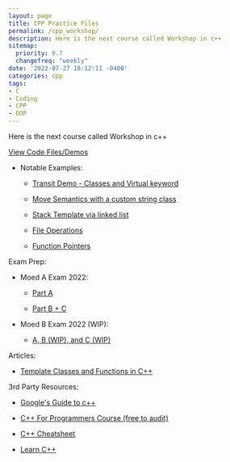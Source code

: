 ```yaml
---
layout: page
title: CPP Practice Files
permalink: /cpp_workshop/
description: Here is the next course called Workshop in c++ 
sitemap:
  priority: 0.7
  changefreq: "weekly"
date: '2022-07-27 18:12:11 -0400'
categories: cpp
tags:
- C
- Coding
- CPP
- OOP
---
```


Here is the next course called Workshop in c++ 

[View Code Files/Demos](https://github.com/avipars/CS-Resources/tree/main/cpp_workshop/Samples)

* Notable Examples: 

    - [Transit Demo - Classes and Virtual keyword](https://github.com/avipars/CS-Resources/tree/main/cpp_workshop/Samples/transit/)


    - [Move Semantics with a custom string class](https://github.com/avipars/CS-Resources/tree/main/cpp_workshop/Samples/string/)


    - [Stack Template via linked list](https://github.com/avipars/CS-Resources/tree/main/cpp_workshop/Samples/Stack_Linked_list.h)


    - [File Operations](https://github.com/avipars/CS-Resources/tree/main/cpp_workshop/Samples/book.cpp)


    - [Function Pointers](https://github.dev/avipars/CS-Resources/blob/07664b6f00a60bf0a1078f60c744a5006e51326e/cpp_workshop/Samples/FunctPointers.cpp)


Exam Prep: 

* Moed A Exam 2022: 

    - [Part A](https://avipars.github.io/CS-Resources/cpp_workshop/Exam_2022/)


    - [Part B + C](https://github.com/avipars/CS-Resources/tree/main/cpp_workshop/Exam_2022/open)


* Moed B Exam 2022 (WIP): 

    - [A, B (WIP), and C (WIP)](https://cs.aviparshan.com/cpp_workshop/Moed_B_2022/)


Articles:

- [Template Classes and Functions in C++](https://tech.aviparshan.com/2022/07/learn-c-and-oop-easily-template.html?utm_source=csavi)


3rd Party Resources:

- [Google's Guide to c++](https://developers.google.com/edu/c++/getting-started)


- [C++ For Programmers Course (free to audit)](https://learn.udacity.com/courses/ud210)


- [C++ Cheatsheet](https://www.codewithharry.com/blogpost/cpp-cheatsheet/)


- [Learn C++](https://www.learncpp.com/)
<!-- ^\(\d+\) -->
